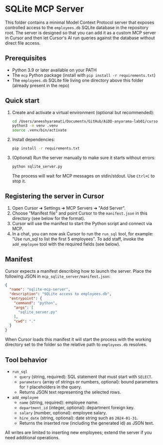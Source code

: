 # SQLite MCP Server

This folder contains a minimal Model Context Protocol server that exposes controlled
access to the `employees.db` SQLite database in the repository root. The
server is designed so that you can add it as a custom MCP server in Cursor and
then let Cursor's AI run queries against the database without direct file
access.

## Prerequisites

- Python 3.9 or later available on your PATH
- The `mcp` Python package (install with `pip install -r requirements.txt`)
- The `employees.db` SQLite file living one directory above this folder (already
  present in the repo)

## Quick start

1. Create and activate a virtual environment (optional but recommended):
   ```bash
   cd /Users/aneeshyaramati/Documents/GitHub/AiDD-anyarama-lab01/cursor-day01/mcp_sqlite_server
   python3 -m venv .venv
   source .venv/bin/activate
   ```
2. Install dependencies:
   ```bash
   pip install -r requirements.txt
   ```
3. (Optional) Run the server manually to make sure it starts without errors:
   ```bash
   python sqlite_server.py
   ```
   The process will wait for MCP messages on stdin/stdout. Use `Ctrl+C` to stop
   it.

## Registering the server in Cursor

1. Open Cursor ➜ Settings ➜ MCP Servers ➜ "Add Server".
2. Choose "Manifest file" and point Cursor to the `manifest.json` in this
   directory (see below for the format).
3. Cursor will use the manifest to start the Python script and connect via MCP.
4. In a chat, you can now ask Cursor to run the `run_sql` tool, for example:
   "Use run_sql to list the first 5 employees". To add staff, invoke the
   `add_employee` tool with the required fields (see below).

## Manifest

Cursor expects a manifest describing how to launch the server. Place the
following JSON in `mcp_sqlite_server/manifest.json`:

```json
{
  "name": "sqlite-mcp-server",
  "description": "SQLite access to employees.db",
  "entrypoint": {
    "command": "python",
    "args": [
      "sqlite_server.py"
    ],
    "cwd": "."
  }
}
```

When Cursor loads this manifest it will start the process with the working
directory set to the folder so the relative path to `employees.db` resolves.

## Tool behavior

- `run_sql`
  - `query` (string, required): SQL statement that must start with `SELECT`.
  - `parameters` (array of strings or numbers, optional): bound parameters for
    `?` placeholders in the query.
  - Returns JSON text representing the selected rows.
- `add_employee`
  - `name` (string, required): employee name.
  - `department_id` (integer, optional): department foreign key.
  - `salary` (number, optional): employee salary.
  - `hire_date` (string, optional): date string such as `2024-01-31`.
  - Returns the inserted row (including the generated id) as JSON text.

All writes are limited to inserting new employees; extend the server if you need
additional operations.
